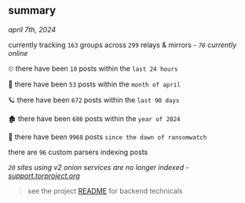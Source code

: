 
## summary
_april 7th, 2024_

currently tracking `163` groups across `299` relays & mirrors - _`76` currently online_

⏲ there have been `10` posts within the `last 24 hours`

🦈 there have been `53` posts within the `month of april`

🪐 there have been `672` posts within the `last 90 days`

🏚 there have been `686` posts within the `year of 2024`

🦕 there have been `9968` posts `since the dawn of ransomwatch`

there are `96` custom parsers indexing posts

_`20` sites using v2 onion services are no longer indexed - [support.torproject.org](https://support.torproject.org/onionservices/v2-deprecation/)_

> see the project [README](https://github.com/joshhighet/ransomwatch#ransomwatch--) for backend technicals
